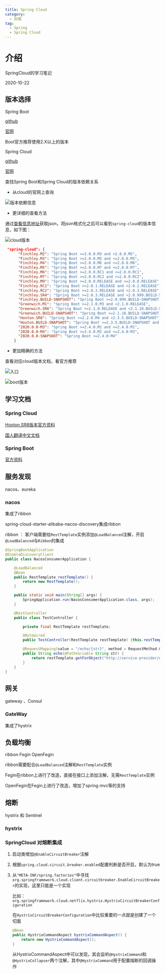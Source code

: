 ```yaml
---
title: Spring Cloud
category: 
  - 后端
tag:
  - Spring
  - Spring Cloud
---
```

# 介绍

SpringCloud的学习笔记

2020-10-22

## 版本选择

Spring Boot 

[github](https://github.com/spring-projects/spring-boot)

[官网](https://spring.io/projects/spring-boot)

Boot官方推荐使用2.X以上的版本


Spring Cloud

[github](https://github.com/spring-projects/spring-cloud)

[官网](https://spring.io/projects/spring-cloud)

查找Spring Boot和Spring Cloud的版本依赖关系

- 从cloud的官网上查询

![版本依赖信息](images/img.png)

- 更详细的查看方法

通过[查看信息地址](https://start.spring.io/actuator/info)获取json，将json格式化之后可以看到`spring-cloud`的版本信息，如下图：

![cloud版本](images/img_1.png)

~~~ json
 "spring-cloud": {
      "Finchley.M2": "Spring Boot >=2.0.0.M3 and <2.0.0.M5",
      "Finchley.M3": "Spring Boot >=2.0.0.M5 and <=2.0.0.M5",
      "Finchley.M4": "Spring Boot >=2.0.0.M6 and <=2.0.0.M6",
      "Finchley.M5": "Spring Boot >=2.0.0.M7 and <=2.0.0.M7",
      "Finchley.M6": "Spring Boot >=2.0.0.RC1 and <=2.0.0.RC1",
      "Finchley.M7": "Spring Boot >=2.0.0.RC2 and <=2.0.0.RC2",
      "Finchley.M9": "Spring Boot >=2.0.0.RELEASE and <=2.0.0.RELEASE",
      "Finchley.RC1": "Spring Boot >=2.0.1.RELEASE and <2.0.2.RELEASE",
      "Finchley.RC2": "Spring Boot >=2.0.2.RELEASE and <2.0.3.RELEASE",
      "Finchley.SR4": "Spring Boot >=2.0.3.RELEASE and <2.0.999.BUILD-SNAPSHOT",
      "Finchley.BUILD-SNAPSHOT": "Spring Boot >=2.0.999.BUILD-SNAPSHOT and <2.1.0.M3",
      "Greenwich.M1": "Spring Boot >=2.1.0.M3 and <2.1.0.RELEASE",
      "Greenwich.SR6": "Spring Boot >=2.1.0.RELEASE and <2.1.18.BUILD-SNAPSHOT",
      "Greenwich.BUILD-SNAPSHOT": "Spring Boot >=2.1.18.BUILD-SNAPSHOT and <2.2.0.M4",
      "Hoxton.SR8": "Spring Boot >=2.2.0.M4 and <2.3.5.BUILD-SNAPSHOT",
      "Hoxton.BUILD-SNAPSHOT": "Spring Boot >=2.3.5.BUILD-SNAPSHOT and <2.4.0.M1",
      "2020.0.0-M3": "Spring Boot >=2.4.0.M1 and <=2.4.0.M1",
      "2020.0.0-M4": "Spring Boot >=2.4.0.M2 and <=2.4.0-M3",
      "2020.0.0-SNAPSHOT": "Spring Boot >=2.4.0-M4"
    }
~~~

- 更加精确的方法

查看对应cloud版本文档，看官方推荐

![入口](images/img_2.png)

![boot版本](images/img_3.png)



## 学习文档

### Spring Cloud 

[Hoxton.SR8版本官方资料](https://docs.spring.io/spring-cloud/docs/Hoxton.SR8/reference/html/)

[国人翻译中文文档](https://www.bookstack.cn/read/spring-cloud-docs/docs-index.md)


### Spring Boot

[官方资料](https://docs.spring.io/spring-boot/docs/current/reference/html/)




## 服务发现

nacos、eureka

### nacos 

集成了ribbon


spring-cloud-starter-alibaba-nacos-discovery集成ribbon

ribbon ： 客户端需要给`RestTemplate`实例添加`@LoadBalanced`注解，开启`@LoadBalanced`与`Ribbon`的集成


~~~ java
@SpringBootApplication
@EnableDiscoveryClient
public class NacosConsumerApplication {

    @LoadBalanced
    @Bean
    public RestTemplate restTemplate() {
        return new RestTemplate();
    }

    public static void main(String[] args) {
        SpringApplication.run(NacosConsumerApplication.class, args);
    }

    @RestController
    public class TestController {

        private final RestTemplate restTemplate;

        @Autowired
        public TestController(RestTemplate restTemplate) {this.restTemplate = restTemplate;}

        @RequestMapping(value = "/echo/{str}", method = RequestMethod.GET)
        public String echo(@PathVariable String str) {
            return restTemplate.getForObject("http://service-provider/echo/" + str, String.class);
        }
    }
}

~~~

## 网关

gateway 、Consul


### GateWay

集成了hystrix


## 负载均衡

ribbon Fegin OpenFegin

ribbon需要配合`@LoadBalanced`注解和`RestTemplate`实例

Fegin在ribbon上进行了改造，直接在接口上添加注解，无需`RestTemplate`实例

OpenFegin在Fegin上进行了改造，增加了spring mvc等的支持

## 熔断

hystrix 和 Sentinel


### hystrix




### SpringCloud 对熔断集成

1. 启动类增加`@EnableCircuitBreaker`注解

2. 根据`spring.cloud.circuit.breaker.enabled`配置判断是否开启，默认为true

3. 从`"META-INF/spring.factories"`中寻找`org.springframework.cloud.client.circuitbreaker.EnableCircuitBreaker`的实现，这里只能是一个实现

	比如：`org.springframework.cloud.netflix.hystrix.HystrixCircuitBreakerConfiguration`
	
	在`HystrixCircuitBreakerConfiguration`中比较重要的一点就是创建了一个切面

	~~~ java
	@Bean
	public HystrixCommandAspect hystrixCommandAspect() {
		return new HystrixCommandAspect();
	}
	~~~

	从HystrixCommandAspect中可以发现，其会监听`@HystrixCommand`和`@HystrixCollapser`两个注解，其中`@HystrixCommand`用于配置熔断的回调操作
